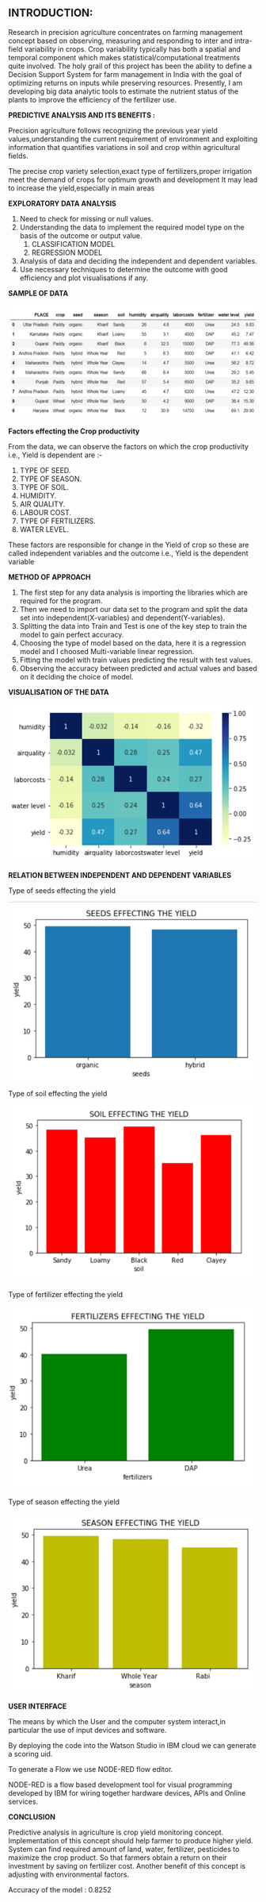 ## **INTRODUCTION:**

Research in precision agriculture concentrates on farming management concept based on observing, measuring and responding to inter and intra-field variability in crops. Crop variability typically has both a spatial and temporal component which makes statistical/computational treatments quite involved. The holy grail of this project has been the ability to define a Decision Support System for farm management in India with the goal of optimizing returns on inputs while preserving resources. Presently, I am developing big data analytic tools to estimate the nutrient status of the plants to improve the efficiency of the fertilizer use.

**PREDICTIVE ANALYSIS AND ITS BENEFITS :**

Precision agriculture follows recognizing the previous 
year yield values,understanding the current requirement of environment and exploiting information that quantifies variations in soil and crop within agricultural fields.

The precise crop variety selection,exact type of 
     fertilizers,proper irrigation meet the demand of crops
     for optimum growth and development
It may lead to increase the yield,especially in main 
     areas

**EXPLORATORY DATA ANALYSIS**

1. Need to check for missing or null values.
2. Understanding the data to implement the required model type on the basis of the outcome or output value.
	1. CLASSIFICATION MODEL
	2. REGRESSION MODEL
3. Analysis of data and deciding the independent and dependent variables.
4. Use necessary techniques to determine the outcome with good efficiency and plot visualisations if any. 

**SAMPLE OF DATA**

![](https://github.com/tinni2806/Crop-Yield-Predictive-Analysis/blob/master/Snapshots/Capture1.jpg)

**Factors effecting the Crop productivity**

From the data, we can observe the factors on which the crop productivity i.e., Yield is dependent are :-
1. TYPE OF SEED.
2. TYPE OF SEASON.
3. TYPE OF SOIL.
4. HUMIDITY.
5. AIR QUALITY.
6. LABOUR COST.
7. TYPE OF FERTILIZERS.
8. WATER LEVEL.

These factors are responsible for change in the Yield of crop so these are called independent variables and the outcome i.e., Yield is the dependent variable

**METHOD OF APPROACH**

1. The first step for any data analysis is importing the libraries which are required for the program.
2. Then we need to import our data set to the program and split the data set into independent(X-variables) and dependent(Y-variables).
3. Splitting the data into Train and Test is one of the key step to train the model to gain perfect accuracy.
4. Choosing the type of model based on the data, here it is a regression model and I choosed Multi-variable linear regression.
5. Fitting the model with train values predicting the result with test values.
6. Observing the accuracy between predicted and actual values and based on it deciding the choice of model.

**VISUALISATION OF THE DATA**

![](https://github.com/tinni2806/Crop-Yield-Predictive-Analysis/blob/master/Snapshots/Capture2.jpg)

**RELATION BETWEEN INDEPENDENT AND DEPENDENT VARIABLES**

Type of seeds effecting the yield

![](https://github.com/tinni2806/Crop-Yield-Predictive-Analysis/blob/master/Snapshots/Capture3.jpg)

Type of soil effecting the yield

![](https://github.com/tinni2806/Crop-Yield-Predictive-Analysis/blob/master/Snapshots/Capture4.jpg)

Type of fertilizer effecting the yield

![](https://github.com/tinni2806/Crop-Yield-Predictive-Analysis/blob/master/Snapshots/Capture5.jpg)

Type of season effecting the yield

![](https://github.com/tinni2806/Crop-Yield-Predictive-Analysis/blob/master/Snapshots/Capture6.jpg)


**USER INTERFACE**

The means by which the User and the computer system interact,in particular the use of input devices and software.

By deploying the code into the Watson Studio in IBM cloud we can generate a scoring uid.

To generate a Flow we use NODE-RED flow editor.

NODE-RED is a flow based development tool for visual programming developed by IBM for wiring together hardware devices, APIs and Online services.

**CONCLUSION**

Predictive analysis in agriculture is crop yield monitoring concept. Implementation of this concept should help farmer to produce higher yield. System can find required amount of land, water, fertilizer, pesticides to maximize the crop product. So that farmers obtain a return on their investment by saving on fertilizer cost. Another benefit of this concept is adjusting with environmental factors.

Accuracy of the model : 0.8252
